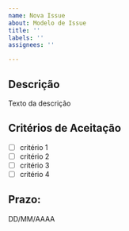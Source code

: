 ```yaml
---
name: Nova Issue
about: Modelo de Issue
title: ''
labels: ''
assignees: ''

---
```


## Descrição
Texto da descrição

## Critérios de Aceitação
- [ ] critério 1
- [ ] critério 2
- [ ] critério 3
- [ ] critério 4

## Prazo:
DD/MM/AAAA
